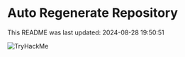 # Auto Regenerate Repository

This README was last updated: 2024-08-28 19:50:51

 ![TryHackMe](https://tryhackme.com/badge/533634)